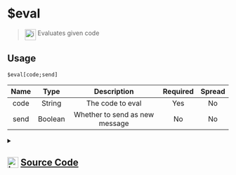 # $eval
> <img align="top" src="https://upload.wikimedia.org/wikipedia/commons/thumb/e/e4/Infobox_info_icon.svg/160px-Infobox_info_icon.svg.png?20150409153300" alt="image" width="25" height="auto"> Evaluates given code
## Usage
```
$eval[code;send]
```
| Name | Type | Description | Required | Spread
| :---: | :---: | :---: | :---: | :---: |
code | String | The code to eval | Yes | No
send | Boolean | Whether to send as new message | No | No
<details>
<summary>
    
## <img align="top" src="https://cdn4.iconfinder.com/data/icons/iconsimple-logotypes/512/github-512.png" alt="image" width="25" height="auto">  [Source Code](https://github.com/tryforge/ForgeScript-V2/blob/main/src/native/eval.ts)
    
</summary>
    
```ts
import { Compiler } from "../core/Compiler"
import { Interpreter } from "../core/Interpreter"
import { ArgType, NativeFunction } from "../structures/NativeFunction"
import { Return } from "../structures/Return"

export default new NativeFunction({
    name: "$eval",
    version: "1.0.0",
    description: "Evaluates given code",
    unwrap: true,
    brackets: true,
    args: [
        {
            name: "code",
            type: ArgType.String,
            rest: false,
            required: true,
            description: "The code to eval"
        },
        {
            name: "send",
            type: ArgType.Boolean,
            rest: false,
            description: "Whether to send as new message"
        }
    ],
    async execute(ctx, [ code, send ]) {
        send ??= true
        try {
            const result = await Interpreter.run({
                ...ctx.runtime,
                data: Compiler.compile(code),
                doNotSend: !send
            })

            return result === null ? Return.stop() : Return.success(send ? undefined : result)
        } catch (error: unknown) {
            console.error(error)
            return Return.error(error as Error)
        }
    }
})
```
    
</details>